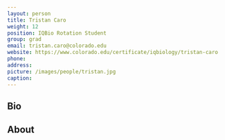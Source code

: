 ```yaml
---
layout: person
title: Tristan Caro
weight: 12
position: IQBio Rotation Student
group: grad
email: tristan.caro@colorado.edu
website: https://www.colorado.edu/certificate/iqbiology/tristan-caro
phone:
address:
picture: /images/people/tristan.jpg
caption:
---
```


## Bio

## About
